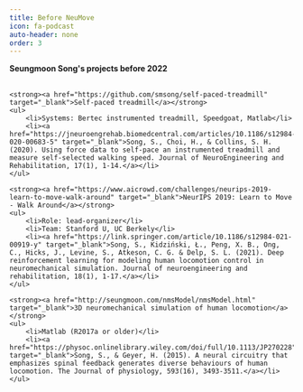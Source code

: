 ```yaml
---
title: Before NeuMove
icon: fa-podcast
auto-header: none
order: 3
---
```


<div class="projects">
	<strong>Seungmoon Song's projects before 2022</strong>
	<br>
	<br>

	<strong><a href="https://github.com/smsong/self-paced-treadmill" target="_blank">Self-paced treadmill</a></strong>
	<ul>
		<li>Systems: Bertec instrumented treadmill, Speedgoat, Matlab</li>
		<li><a href="https://jneuroengrehab.biomedcentral.com/articles/10.1186/s12984-020-00683-5" target="_blank">Song, S., Choi, H., & Collins, S. H. (2020). Using force data to self-pace an instrumented treadmill and measure self-selected walking speed. Journal of NeuroEngineering and Rehabilitation, 17(1), 1-14.</a></li>
	</ul>

	<strong><a href="https://www.aicrowd.com/challenges/neurips-2019-learn-to-move-walk-around" target="_blank">NeurIPS 2019: Learn to Move - Walk Around</a></strong>
	<ul>
		<li>Role: lead-organizer</li>
		<li>Team: Stanford U, UC Berkely</li>
		<li><a href="https://link.springer.com/article/10.1186/s12984-021-00919-y" target="_blank">Song, S., Kidziński, Ł., Peng, X. B., Ong, C., Hicks, J., Levine, S., Atkeson, C. G. & Delp, S. L. (2021). Deep reinforcement learning for modeling human locomotion control in neuromechanical simulation. Journal of neuroengineering and rehabilitation, 18(1), 1-17.</a></li>
	</ul>

	<strong><a href="http://seungmoon.com/nmsModel/nmsModel.html" target="_blank">3D neuromechanical simulation of human locomotion</a></strong>
	<ul>
		<li>Matlab (R2017a or older)</li>
		<li><a href="https://physoc.onlinelibrary.wiley.com/doi/full/10.1113/JP270228" target="_blank">Song, S., & Geyer, H. (2015). A neural circuitry that emphasizes spinal feedback generates diverse behaviours of human locomotion. The Journal of physiology, 593(16), 3493-3511.</a></li>
	</ul>
</div>